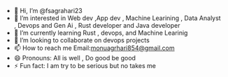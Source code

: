 - 👋 Hi, I’m @fsagrahari23
- 👀 I’m interested in Web dev ,App dev , Machine Learining , Data Analyst , Devops and Gen Ai , Rust developer and Java developer
- 🌱 I’m currently learning Rust , devops, and Machine Learinig
- 💞️ I’m looking to collaborate on devops projects
- 📫 How to reach me Email:monuagrhari854@gmail.com 
- 😄 Pronouns: All is well , Do good be good
- ⚡ Fun fact: I am try to be serious but no takes me

<!---
fsagrahari23/fsagrahari23 is a ✨ special ✨ repository because its `README.md` (this file) appears on your GitHub profile.
You can click the Preview link to take a look at your changes.
--->

